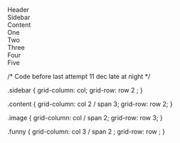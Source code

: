 <div class="wrapper">
    <div class="box header">Header</div>
    <div class="box sidebar">Sidebar</div>
    <div class="box content">Content</div>
</div>

<div class="wrapper">
  <div>One</div>
  <div>Two</div>
  <div>Three</div>
  <div>Four</div>
  <div>Five</div>
</div>

/* Code before last attempt 11 dec late at night */

.sidebar {
    grid-column: col;
    grid-row: row 2 ;
}

.content {
    grid-column: col 2 / span  3;
    grid-row: row 2;
}

.image {
    grid-column: col / span 2;
    grid-row: row 3;
}

.funny {
    grid-column: col 3 / span 2 ;
    grid-row: row ;
}

<!-- <p>&nbsp;</p> -->

